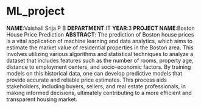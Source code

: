 # ML_project
**NAME**:Vaishali Srija P B
**DEPARTMENT**:IT
**YEAR**:3
**PROJECT NAME**:Boston House Price Prediction
**ABSTRACT**:
      The prediction of Boston house prices is a vital application of machine learning and data analytics, which aims to estimate the market value of residential properties in the Boston area. This involves utilizing various algorithms and statistical techniques to analyze a dataset that includes features such as the number of rooms, property age, distance to employment centers, and socio-economic factors. By training models on this historical data, one can develop predictive models that provide accurate and reliable price estimates. This process aids stakeholders, including buyers, sellers, and real estate professionals, in making informed decisions, ultimately contributing to a more efficient and transparent housing market.
